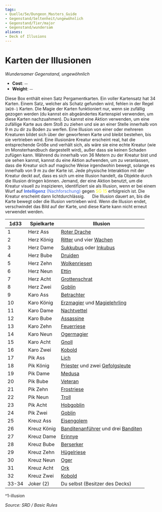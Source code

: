 ```yaml
---
tags:
- Quelle/5e/Dungeon_Masters_Guide
- Gegenstand/Seltenheit/ungewöhnlich
- Gegenstand/Tier/major
- Gegenstand/wundersam
aliases:
- Deck of Illusions
---
```

# Karten der Illusionen
*Wundersamer Gegenstand, ungewöhnlich*  

- **Cost**: ⏤
- **Weight**: ⏤

Diese Box enthält einen Satz Pergamentkarten. Ein voller Kartensatz hat 34 Karten. Einem Satz, welcher als Schatz gefunden
wird, fehlen in der Regel `1W20-1` Karten. Die Magie der Karten funktioniert nur, wenn sie zufällig gezogen werden (du kannst ein abgeändertes Kartenspiel verwenden, um diese Karten nachzuahmen). Du kannst eine Aktion verwenden, um eine zufällige Karte aus dem Stoß zu ziehen und sie an einer Stelle innerhalb von 9 m zu dir zu Boden zu werfen. Eine Illusion von einer oder mehreren Kreaturen bildet sich über der geworfenen Karte und bleibt bestehen, bis sie vertrieben wird. Eine illusionäre Kreatur erscheint real, hat die entsprechende Größe und verhält sich, als wäre sie eine echte Kreatur (wie im Monsterhandbuch dargestellt wird), außer dass sie keinen Schaden zufügen kann. Während du innerhalb von 36 Metern zu der Kreatur bist und sie sehen kannst, kannst du eine Aktion aufwenden, um zu veranlassen, dass die Kreatur sich auf magische Weise irgendwohin bewegt, solange es innerhalb von 9 m zu der Karte ist. Jede physische Interaktion mit der Kreatur deckt auf, dass es sich um eine Illusion handelt, da Objekte durch die Illusion dringen können. Jemand, der eine Aktion benutzt, um die Kreatur visuell zu inspizieren, identifiziert sie als Illusion, wenn er bei einem Wurf auf <font color="royalblue">**Intelligenz** (Nachforschung)</font> gegen <font color="yellow">SG 15</font> erfolgreich ist. Die Kreatur erscheint dann lichtdurchlässig.
$\quad$ Die Illusion dauert an, bis die Karte bewegt oder die Illusion vertrieben wird. Wenn die Illusion endet, verschwindet das Bild auf der Karte, und diese Karte kann nicht erneut verwendet werden.

| 1d33  | Spielkarte  | Illusion                                                                         |
| ----- | ----------- | -------------------------------------------------------------------------------- |
| 1     | Herz Ass    | [Roter Drache](../Bestiarium/Drachen/adult-red-dragon.md)                                      |
| 2     | Herz König  | [Ritter](../Bestiarium/Humanoide/Ritter.md) und vier [Wachen](../Bestiarium/Humanoide/Wache.md)              |
| 3     | Herz Dame   | [Sukkubus](../Bestiarium/Unholde/succubus.md) oder [Inkubus](../Bestiarium/Unholde/incubus.md)               |
| 4     | Herz Bube   | [Druiden](../Bestiarium/Humanoide/Druiden.md)                                                    |
| 5     | Herz Zehn   | [Wolkenriesen](../Bestiarium/Riesen/cloud-giant.md)                                            |
| 6     | Herz Neun   | [Ettin](../Bestiarium/Riesen/ettin.md)                                                         |
| 7     | Herz Acht   | [Grottenschrat](Humanoide/Grottenschrat.md)                                      |
| 8     | Herz Zwei   | [Goblin](Humanoide/Goblin.md)                                                    |
| 9     | Karo Ass    | [Betrachter](../Bestiarium/Aberrationen/Betrachter.md)                                         |
| 10    | Karo König  | [Erzmagier](../Bestiarium/Humanoide/Erzmagier.md) und [Magielehrling](../Bestiarium/Humanoide/Magus.md)      |
| 11    | Karo Dame   | [Nachtvettel](../Bestiarium/Unholde/Nachtvettel.md)                                            |
| 12    | Karo Bube   | [Assassine](../Bestiarium/Humanoide/Assassine.md)                                              |
| 13    | Karo Zehn   | [Feuerriese](../Bestiarium/Riesen/fire-giant.md)                                               |
| 14    | Karo Neun   | [Ogermagier](../Bestiarium/Riesen/Oger.md)                                                     |
| 15    | Karo Acht   | [Gnoll](Humanoide/Gnoll.md)                                                      |
| 16    | Karo Zwei   | [Kobold](Humanoide/Kobold.md)                                                    |
| 17    | Pik Ass     | [Lich](../Bestiarium/Untote/Lich.md)                                                           |
| 18    | Pik König   | [Priester](../Bestiarium/Humanoide/Priester.md) und zwei [Gefolgsleute](Humanoide/acolyte.md)  |
| 19    | Pik Dame    | [Medusa](../Bestiarium/Monstrositäten/medusa.md)                                               |
| 20    | Pik Bube    | [Veteran](../Bestiarium/Humanoide/Veteran.md)                                                  |
| 21    | Pik Zehn    | [Frostriese](../Bestiarium/Riesen/frost-giant.md)                                              |
| 22    | Pik Neun    | [Troll](../Bestiarium/Riesen/troll.md)                                                         |
| 23    | Pik Acht    | [Hobgoblin](Humanoide/Hobgoblin.md)                                              |
| 24    | Pik Zwei    | [Goblin](Humanoide/Goblin.md)                                                    |
| 25    | Kreuz Ass   | [Eisengolem](../Bestiarium/Konstrukte/iron-golem.md)                                           |
| 26    | Kreuz König | [Banditenanführer](../Bestiarium/Humanoide/Banditenanführer.md) und drei [Banditen](../Bestiarium/Humanoide/Bandit.md) |
| 27    | Kreuz Dame  | [Erinnye](../Bestiarium/Unholde/Erinnye.md)                                                            |
| 28    | Kreuz Bube  | [Berserker](../Bestiarium/Humanoide/Berserker.md)                                              |
| 29    | Kreuz Zehn  | [Hügelriese](../Bestiarium/Riesen/hill-giant.md)                                               |
| 30    | Kreuz Neun  | [Oger](../Bestiarium/Riesen/Oger.md)                                                |
| 31    | Kreuz Acht  | [Ork](../Bestiarium/Humanoide/Ork.md)                                                          |
| 32    | Kreuz Zwei  | [Kobold](Humanoide/Kobold.md)                                                    |
| 33-34 | Joker (2)   | Du selbst (Besitzer des Decks)                                                   |
^1-illusion

*Source: SRD / Basic Rules*